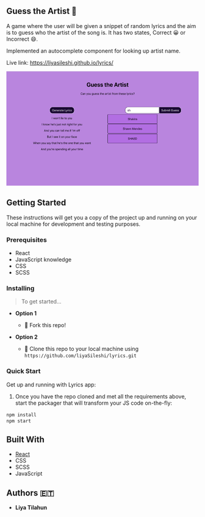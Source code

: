 ## Guess the Artist 🤔

A game where the user will be given a snippet of random lyrics and the aim is to guess who the artist of the song is. It has two states, Correct 😀 or Incorrect 😄.

Implemented an autocomplete component for looking up artist name.

Live link: https://liyasileshi.github.io/lyrics/

<img src='public/lyrics.png' height='300' width='auto'>


## Getting Started

These instructions will get you a copy of the project up and running on your local machine for development and testing purposes.

### Prerequisites

- React
- JavaScript knowledge
- CSS 
- SCSS

### Installing

> To get started...


- **Option 1**
    - 🍴 Fork this repo!

- **Option 2**
    - 👯 Clone this repo to your local machine using `https://github.com/liyaSileshi/lyrics.git`

### Quick Start

Get up and running with Lyrics app:

1. Once you have the repo cloned and met all the requirements above, start the
packager that will transform your JS code on-the-fly:
```
npm install
npm start
```

## Built With

* [React](https://reactjs.org/)
* CSS
* SCSS
* JavaScript

## Authors 🇪🇹

* **Liya Tilahun** 
